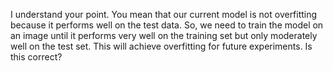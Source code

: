 I understand your point. You mean that our current model is not overfitting because it performs well on the test data. So, we need to train the model on an image until it performs very well on the training set but only moderately well on the test set. This will achieve overfitting for future experiments. Is this correct?
